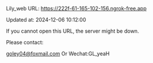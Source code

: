 Lily_web URL: https://222f-61-165-102-156.ngrok-free.app

Updated at: 2024-12-06 10:12:00

If you cannot open this URL, the server might be down.

Please contact: 

goley04@foxmail.com Or Wechat:GL_yeaH